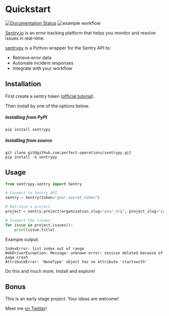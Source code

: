 # Quickstart

[![Documentation Status](https://readthedocs.org/projects/sentrypy/badge/?version=latest)](https://sentrypy.readthedocs.io/en/latest/?badge=latest)
![example workflow](https://github.com/perfect-operations/sentrypy/actions/workflows/black.yml/badge.svg)

[Sentry.io](https://sentry.io/) is an error tracking platform that helps you monitor and
resolve issues in real-time.

[sentrypy](https://github.com/perfect-operations/sentrypy) is a Python wrapper for
the Sentry API to:

- Retrieve error data
- Automate incident responses
- Integrate with your workflow

## Installation

First create a sentry token ([official tutorial](https://docs.sentry.io/api/guides/create-auth-token/)).

Then install by one of the options below.

##### Installing from PyPI
```
pip install sentrypy
```

##### Installing from source
```
git clone git@github.com:perfect-operations/sentrypy.git
pip install -e sentrypy
```

## Usage

```python
from sentrypy.sentry import Sentry

# Connect to Sentry API
sentry = Sentry(token="your_secret_token")

# Retrieve a project
project = sentry.project(organization_slug="your_org", project_slug="your_project")

# Inspect the issues
for issue in project.issues():
    print(issue.title)
```
Example output:
```
IndexError: list index out of range
WebDriverException: Message: unknown error: session deleted because of page crash
AttributeError: 'NoneType' object has no attribute 'startswith'
```

Do this and much more. Install and explore!

## Bonus
This is an early stage project. Your ideas are welcome!

Meet me [on Twitter](https://twitter.com/drpaulw)!
